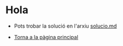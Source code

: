 # Hola

- Pots trobar la solució en l'arxiu [solucio.md](/tasca_02/solucio.md)

- [Torna a la pàgina principal](../)



